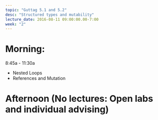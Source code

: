 ```yaml
---
topic: "Guttag 5.1 and 5.2"
desc: "Structured types and mutability"
lecture_date: 2016-08-11 09:00:00.00-7:00
week: "2"
---
```


# Morning:

8:45a - 11:30a
* Nested Loops
* References and Mutation


# Afternoon (No lectures: Open labs and individual advising)
